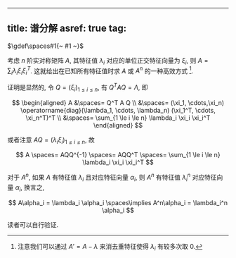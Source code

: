 
---
title: 谱分解
asref: true
tag: [](./index.md)
---

$\gdef\spaces#1{~ #1 ~}$

考虑 $n$ 阶实对称矩阵 $A$, 其特征值 $\lambda_i$ 对应的单位正交特征向量为 $\xi_i$, 则 $A = \sum_i \lambda_i\xi_i\xi_i^T$. 这就给出在已知所有特征值时求 $A$ 或 $A^n$ 的一种高效方式 [^multiple]. 

证明是显然的, 令 $Q = (\xi_i)_{1 \le i \le n}$, 有 $Q^T A Q = \Lambda$, 即

$$
\begin{aligned}
A 
&\spaces= Q^T A Q \\
&\spaces= (\xi_1, \cdots,\xi_n) \operatorname{diag}(\lambda_1, \cdots, \lambda_n) (\xi_1^T, \cdots, \xi_n^T)^T \\
&\spaces= \sum_{1 \le i \le n} \lambda_i \xi_i \xi_i^T
\end{aligned}
$$

或者注意 $AQ = (\lambda_i \xi_i)_{1 \le i \le n}$, 故 

$$ A \spaces= AQQ^{-1} \spaces= AQQ^T \spaces= \sum_{1 \le i \le n} \lambda_i \xi_i \xi_i^T $$


对于 $A^n$, 如果 $A$ 有特征值 $\lambda_i$ 且对应特征向量 $\alpha_i$, 则 $A^n$ 有特征值 $\lambda_i^n$ 对应特征向量 $\alpha_i$, 换言之, 

$$ A\alpha_i = \lambda_i \alpha_i \spaces\implies A^n\alpha_i = \lambda_i^n \alpha_i $$

读者可以自行验证. 

[^multiple]: 注意我们可以通过 $A' = A-\lambda$ 来消去重特征使得 $\lambda_i$ 有较多次取 $0$.
